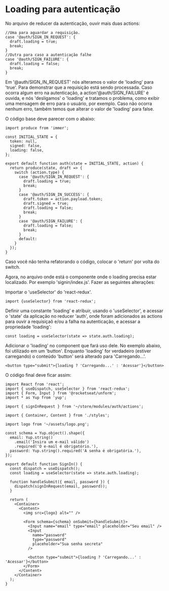 # Loading para autenticação 

No arquivo de reducer da autenticação, ouvir mais duas actions: 

```javascritp
//Uma para aguardar a requisição. 
case '@auth/SIGN_IN_REQUEST': {
  draft.loading = true;
  break;
}
//Outra para caso a autenticação falhe
case '@auth/SIGN_FAILURE': {
  draft.loading = false;
  break;
}
``` 
Em '@auth/SIGN_IN_REQUEST' nós alteramos o valor de 'loading' para 'true'. Para demonstrar que a requisição está sendo processada. 
Caso ocorra algum erro na autenticação, a action'@auth/SIGN_FAILURE' é ouvida, e nós 'desligamos' o 'loading' e tratamos o problema, como exibir uma mensagem de erro para o usuário, por exemplo. 
Caso não ocorra nenhum erro, também temos que alterar o valor de 'loading' para false. 

O código base deve parecer com o abaixo: 
```
import produce from 'immer';

const INITIAL_STATE = {
  token: null,
  signed: false,
  loading: false,
};

export default function auth(state = INITIAL_STATE, action) {
  return produce(state, draft => {
    switch (action.type) {
      case '@auth/SIGN_IN_REQUEST': {
        draft.loading = true;
        break;
      }
      case '@auth/SIGN_IN_SUCCESS': {
        draft.token = action.payload.token;
        draft.signed = true;
        draft.loading = false;        
        break;
      }
      case '@auth/SIGN_FAILURE': {
        draft.loading = false;
        break;
      }
      default:
    }
  });
}
```

Caso você não tenha refatorando o código, colocar o 'return' por volta do switch. 

Agora, no arquivo onde está o componente onde o loading precisa estar localizado. Por exemplo 'signin/index.js'. Fazer as seguintes alterações:

Importar o  'useSelector' do 'react-redux'. 
```
import {useSelector} from 'react-redux'; 
```
Definir uma constante 'loading' e atribuir, usando o 'useSelector', e acessar o 'state' da aplicação no reducer 'auth', onde foram adicionados as actions para ouvir a requisiçaõ e/ou a falha na autenticação, e acessar a propriedade 'loading':
```
const loading = useSelector(state => state.auth.loading);
```
Adicionar o 'loading' no component que fará uso dele. No exemplo abaixo, foi utilizado em um 'button'. Enquanto 'loading' for verdadeiro (estiver carregando) o conteúdo 'button' será alterado para 'Carregando...'. 
```
<button type="submit">{loading ? 'Carregando...' : 'Acessar'}</button>
```

O código final deve ficar assim:
```
import React from 'react';
import { useDispatch, useSelector } from 'react-redux';
import { Form, Input } from '@rocketseat/unform';
import * as Yup from 'yup';

import { signInRequest } from '~/store/modules/auth/actions';

import { Container, Content } from './styles';

import logo from '~/assets/logo.png';

const schema = Yup.object().shape({
  email: Yup.string()
    .email('Insira um e-mail válido')
    .required('O e-mail é obrigatório.'),
  password: Yup.string().required('A senha é obrigatória.'),
});

export default function SignIn() {
  const dispatch = useDispatch();
  const loading = useSelector(state => state.auth.loading);

  function handleSubmit({ email, password }) {
    dispatch(signInRequest(email, password));
  }

  return (
    <Container>
      <Content>
        <img src={logo} alt="" />

        <Form schema={schema} onSubmit={handleSubmit}>
          <Input name="email" type="email" placeholder="Seu email" />
          <Input
            name="password"
            type="password"
            placeholder="Sua senha secreta"
          />

          <button type="submit">{loading ? 'Carregando...' : 'Acessar'}</button>
        </Form>
      </Content>
    </Container>
  );
}
```



